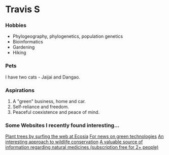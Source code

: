 # Travis S

### Hobbies

- Phylogeography, phylogenetics, population genetics
- Bioinformatics
- Gardening
- Hiking

### Pets

I have two cats - Jaijai and Dangao.

### Aspirations

1. A "green" business, home and car.
2. Self-reliance and freedom.
3. Peaceful coexistence and peace of mind.

### Some Websites I recently found interesting...

[Plant trees by surfing the web at Ecosia](https://www.ecosia.org/)
[For news on green technologies](https://cleantechnica.com/)
[An interesting approach to wildlife conservation](https://www.frozenark.org/)
[A valuable source of information regarding natural medicines (subscription free for 2+ people)](https://naturalmedicines.therapeuticresearch.com/)
